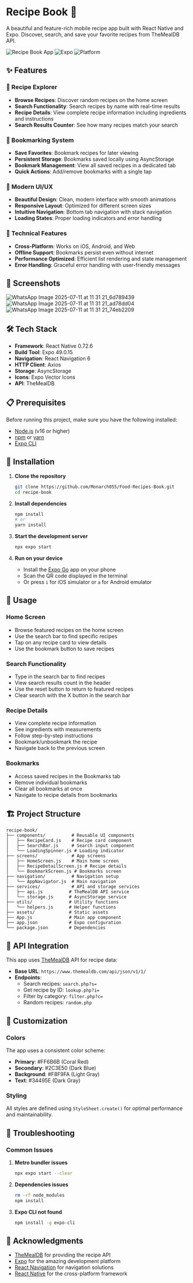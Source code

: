 # Recipe Book 📱

A beautiful and feature-rich mobile recipe app built with React Native and Expo. Discover, search, and save your favorite recipes from TheMealDB API.

![Recipe Book App](https://img.shields.io/badge/React%20Native-0.72.6-blue)
![Expo](https://img.shields.io/badge/Expo-49.0.15-black)
![Platform](https://img.shields.io/badge/Platform-iOS%20%7C%20Android%20%7C%20Web-lightgrey)

## ✨ Features

### 🍳 Recipe Explorer
- **Browse Recipes**: Discover random recipes on the home screen
- **Search Functionality**: Search recipes by name with real-time results
- **Recipe Details**: View complete recipe information including ingredients and instructions
- **Search Results Counter**: See how many recipes match your search

### 🔖 Bookmarking System
- **Save Favorites**: Bookmark recipes for later viewing
- **Persistent Storage**: Bookmarks saved locally using AsyncStorage
- **Bookmark Management**: View all saved recipes in a dedicated tab
- **Quick Actions**: Add/remove bookmarks with a single tap

### 🎨 Modern UI/UX
- **Beautiful Design**: Clean, modern interface with smooth animations
- **Responsive Layout**: Optimized for different screen sizes
- **Intuitive Navigation**: Bottom tab navigation with stack navigation
- **Loading States**: Proper loading indicators and error handling

### 🔧 Technical Features
- **Cross-Platform**: Works on iOS, Android, and Web
- **Offline Support**: Bookmarks persist even without internet
- **Performance Optimized**: Efficient list rendering and state management
- **Error Handling**: Graceful error handling with user-friendly messages

## 📱 Screenshots

![WhatsApp Image 2025-07-11 at 11 31 21_6d789439](https://github.com/user-attachments/assets/234df976-6b97-4d06-a55d-e489f9e27e24)
![WhatsApp Image 2025-07-11 at 11 31 21_ad78dd04](https://github.com/user-attachments/assets/dcaebfab-79a4-4d03-980f-19b07cc9966e)
![WhatsApp Image 2025-07-11 at 11 31 21_74eb2209](https://github.com/user-attachments/assets/936e8660-bb28-467e-ae7d-c776f1cec2e1)

## 🛠️ Tech Stack

- **Framework**: React Native 0.72.6
- **Build Tool**: Expo 49.0.15
- **Navigation**: React Navigation 6
- **HTTP Client**: Axios
- **Storage**: AsyncStorage
- **Icons**: Expo Vector Icons
- **API**: TheMealDB

## 📋 Prerequisites

Before running this project, make sure you have the following installed:

- [Node.js](https://nodejs.org/) (v16 or higher)
- [npm](https://www.npmjs.com/) or [yarn](https://yarnpkg.com/)
- [Expo CLI](https://docs.expo.dev/get-started/installation/)

## 🚀 Installation

1. **Clone the repository**
   ```bash
   git clone https://github.com/Monarch055/Food-Recipes-Book.git
   cd recipe-book
   ```

2. **Install dependencies**
   ```bash
   npm install
   # or
   yarn install
   ```

3. **Start the development server**
   ```bash
   npx expo start
   ```

4. **Run on your device**
   - Install the [Expo Go](https://expo.dev/client) app on your phone
   - Scan the QR code displayed in the terminal
   - Or press `i` for iOS simulator or `a` for Android emulator

## 📖 Usage

### Home Screen
- Browse featured recipes on the home screen
- Use the search bar to find specific recipes
- Tap on any recipe card to view details
- Use the bookmark button to save recipes

### Search Functionality
- Type in the search bar to find recipes
- View search results count in the header
- Use the reset button to return to featured recipes
- Clear search with the X button in the search bar

### Recipe Details
- View complete recipe information
- See ingredients with measurements
- Follow step-by-step instructions
- Bookmark/unbookmark the recipe
- Navigate back to the previous screen

### Bookmarks
- Access saved recipes in the Bookmarks tab
- Remove individual bookmarks
- Clear all bookmarks at once
- Navigate to recipe details from bookmarks

## 🏗️ Project Structure

```
recipe-book/
├── components/          # Reusable UI components
│   ├── RecipeCard.js    # Recipe card component
│   ├── SearchBar.js     # Search input component
│   └── LoadingSpinner.js # Loading indicator
├── screens/             # App screens
│   ├── HomeScreen.js    # Main home screen
│   ├── RecipeDetailScreen.js # Recipe details
│   └── BookmarkScreen.js # Bookmarks screen
├── navigation/          # Navigation setup
│   └── AppNavigator.js  # Main navigation
├── services/            # API and storage services
│   ├── api.js          # TheMealDB API service
│   └── storage.js      # AsyncStorage service
├── utils/              # Utility functions
│   └── helpers.js      # Helper functions
├── assets/             # Static assets
├── App.js              # Main app component
├── app.json            # Expo configuration
└── package.json        # Dependencies
```

## 🔌 API Integration

This app uses [TheMealDB](https://www.themealdb.com/) API for recipe data:

- **Base URL**: `https://www.themealdb.com/api/json/v1/1/`
- **Endpoints**:
  - Search recipes: `search.php?s=`
  - Get recipe by ID: `lookup.php?i=`
  - Filter by category: `filter.php?c=`
  - Random recipes: `random.php`

## 🎨 Customization

### Colors
The app uses a consistent color scheme:
- **Primary**: #FF6B6B (Coral Red)
- **Secondary**: #2C3E50 (Dark Blue)
- **Background**: #F8F9FA (Light Gray)
- **Text**: #34495E (Dark Gray)

### Styling
All styles are defined using `StyleSheet.create()` for optimal performance and maintainability.

## 🐛 Troubleshooting

### Common Issues

1. **Metro bundler issues**
   ```bash
   npx expo start --clear
   ```

2. **Dependencies issues**
   ```bash
   rm -rf node_modules
   npm install
   ```

3. **Expo CLI not found**
   ```bash
   npm install -g expo-cli
   ```

## 🙏 Acknowledgments

- [TheMealDB](https://www.themealdb.com/) for providing the recipe API
- [Expo](https://expo.dev/) for the amazing development platform
- [React Navigation](https://reactnavigation.org/) for navigation solutions
- [React Native](https://reactnative.dev/) for the cross-platform framework
